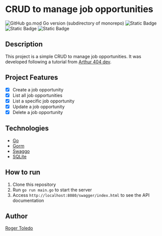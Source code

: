 # CRUD to manage job opportunities
![GitHub go.mod Go version (subdirectory of monorepo)](https://img.shields.io/github/go-mod/go-version/RogerToledo/rfb)
![Static Badge](https://img.shields.io/badge/v1.5.5-%23046fff?logo=sqlite&label=sqlite&labelColor=%23003B57)
![Static Badge](https://img.shields.io/badge/v1.25.7-%23046fff?logo=go&label=gorm)
![Static Badge](https://img.shields.io/badge/v1.0.1-%23046fff?logo=swagger&label=swaggo)

## Description
This project is a simple CRUD to manage job opportunities.
It was developed following a tutorial from [Arthur 404 dev](https://www.youtube.com/watch?v=L6gk7FHBNkM).

## Project Features
- [x] Create a job opportunity
- [x] List all job opportunities
- [x] List a specific job opportunity
- [x] Update a job opportunity
- [x] Delete a job opportunity

## Technologies
- [Go](https://golang.org/)
- [Gorm](https://gorm.io/)
- [Swaggo](https://swaggo.dev/)
- [SQLite](https://www.sqlite.org/index.html)

## How to run
1. Clone this repository
2. Run `go run main.go` to start the server
3. Access `http://localhost:8080/swagger/index.html` to see the API documentation

## Author
[Roger Toledo](https://github.com/RogerToledo)
